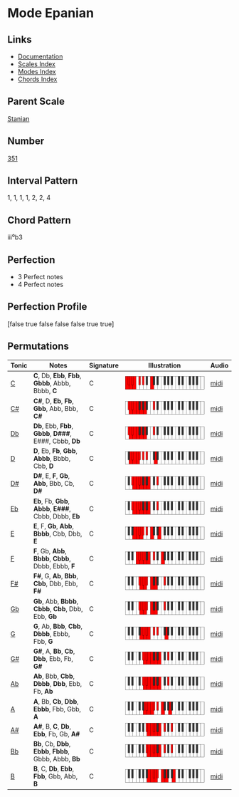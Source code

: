 # Mode Epanian

## Links

- [Documentation](README.md)
- [Scales Index](Scales.md)
- [Modes Index](Modes.md)
- [Chords Index](Chords.md)

## Parent Scale

[Stanian](ScaleStanian.md)

## Number

[351](https://ianring.com/musictheory/scales/351)

## Interval Pattern

1, 1, 1, 1, 2, 2, 4

## Chord Pattern

iii⁰b3

## Perfection

- 3 Perfect notes
- 4 Perfect notes

## Perfection Profile

[false true false false false true true]

## Permutations

| Tonic | Notes | Signature | Illustration | Audio |
|-------|-------|-----------|--------------|-------|
| [C](ModeCNaturalEpanian.md) | **C**, Db, **Ebb**, **Fbb**, **Gbbb**, Abbb, Bbbb, **C** | C | ![CNaturalEpanian](ModeCNaturalEpanian.png) | [midi](https://github.com/edipermadi/music/blob/main/docs/ModeCNaturalEpanian.mid?raw=true) |
| [C#](ModeCSharpEpanian.md) | **C#**, D, **Eb**, **Fb**, **Gbb**, Abb, Bbb, **C#** | C | ![CSharpEpanian](ModeCSharpEpanian.png) | [midi](https://github.com/edipermadi/music/blob/main/docs/ModeCSharpEpanian.mid?raw=true) |
| [Db](ModeDFlatEpanian.md) | **Db**, Ebb, **Fbb**, **Gbbb**, **D###**, E###, Cbbb, **Db** | C | ![DFlatEpanian](ModeDFlatEpanian.png) | [midi](https://github.com/edipermadi/music/blob/main/docs/ModeDFlatEpanian.mid?raw=true) |
| [D](ModeDNaturalEpanian.md) | **D**, Eb, **Fb**, **Gbb**, **Abbb**, Bbbb, Cbb, **D** | C | ![DNaturalEpanian](ModeDNaturalEpanian.png) | [midi](https://github.com/edipermadi/music/blob/main/docs/ModeDNaturalEpanian.mid?raw=true) |
| [D#](ModeDSharpEpanian.md) | **D#**, E, **F**, **Gb**, **Abb**, Bbb, Cb, **D#** | C | ![DSharpEpanian](ModeDSharpEpanian.png) | [midi](https://github.com/edipermadi/music/blob/main/docs/ModeDSharpEpanian.mid?raw=true) |
| [Eb](ModeEFlatEpanian.md) | **Eb**, Fb, **Gbb**, **Abbb**, **E###**, Cbbb, Dbbb, **Eb** | C | ![EFlatEpanian](ModeEFlatEpanian.png) | [midi](https://github.com/edipermadi/music/blob/main/docs/ModeEFlatEpanian.mid?raw=true) |
| [E](ModeENaturalEpanian.md) | **E**, F, **Gb**, **Abb**, **Bbbb**, Cbb, Dbb, **E** | C | ![ENaturalEpanian](ModeENaturalEpanian.png) | [midi](https://github.com/edipermadi/music/blob/main/docs/ModeENaturalEpanian.mid?raw=true) |
| [F](ModeFNaturalEpanian.md) | **F**, Gb, **Abb**, **Bbbb**, **Cbbb**, Dbbb, Ebbb, **F** | C | ![FNaturalEpanian](ModeFNaturalEpanian.png) | [midi](https://github.com/edipermadi/music/blob/main/docs/ModeFNaturalEpanian.mid?raw=true) |
| [F#](ModeFSharpEpanian.md) | **F#**, G, **Ab**, **Bbb**, **Cbb**, Dbb, Ebb, **F#** | C | ![FSharpEpanian](ModeFSharpEpanian.png) | [midi](https://github.com/edipermadi/music/blob/main/docs/ModeFSharpEpanian.mid?raw=true) |
| [Gb](ModeGFlatEpanian.md) | **Gb**, Abb, **Bbbb**, **Cbbb**, **Cbb**, Dbb, Ebb, **Gb** | C | ![GFlatEpanian](ModeGFlatEpanian.png) | [midi](https://github.com/edipermadi/music/blob/main/docs/ModeGFlatEpanian.mid?raw=true) |
| [G](ModeGNaturalEpanian.md) | **G**, Ab, **Bbb**, **Cbb**, **Dbbb**, Ebbb, Fbb, **G** | C | ![GNaturalEpanian](ModeGNaturalEpanian.png) | [midi](https://github.com/edipermadi/music/blob/main/docs/ModeGNaturalEpanian.mid?raw=true) |
| [G#](ModeGSharpEpanian.md) | **G#**, A, **Bb**, **Cb**, **Dbb**, Ebb, Fb, **G#** | C | ![GSharpEpanian](ModeGSharpEpanian.png) | [midi](https://github.com/edipermadi/music/blob/main/docs/ModeGSharpEpanian.mid?raw=true) |
| [Ab](ModeAFlatEpanian.md) | **Ab**, Bbb, **Cbb**, **Dbbb**, **Dbb**, Ebb, Fb, **Ab** | C | ![AFlatEpanian](ModeAFlatEpanian.png) | [midi](https://github.com/edipermadi/music/blob/main/docs/ModeAFlatEpanian.mid?raw=true) |
| [A](ModeANaturalEpanian.md) | **A**, Bb, **Cb**, **Dbb**, **Ebbb**, Fbb, Gbb, **A** | C | ![ANaturalEpanian](ModeANaturalEpanian.png) | [midi](https://github.com/edipermadi/music/blob/main/docs/ModeANaturalEpanian.mid?raw=true) |
| [A#](ModeASharpEpanian.md) | **A#**, B, **C**, **Db**, **Ebb**, Fb, Gb, **A#** | C | ![ASharpEpanian](ModeASharpEpanian.png) | [midi](https://github.com/edipermadi/music/blob/main/docs/ModeASharpEpanian.mid?raw=true) |
| [Bb](ModeBFlatEpanian.md) | **Bb**, Cb, **Dbb**, **Ebbb**, **Fbbb**, Gbbb, Abbb, **Bb** | C | ![BFlatEpanian](ModeBFlatEpanian.png) | [midi](https://github.com/edipermadi/music/blob/main/docs/ModeBFlatEpanian.mid?raw=true) |
| [B](ModeBNaturalEpanian.md) | **B**, C, **Db**, **Ebb**, **Fbb**, Gbb, Abb, **B** | C | ![BNaturalEpanian](ModeBNaturalEpanian.png) | [midi](https://github.com/edipermadi/music/blob/main/docs/ModeBNaturalEpanian.mid?raw=true) |
